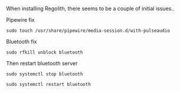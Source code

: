When installing Regolith, there seems to be a couple of initial issues..

Pipewire fix

`sudo touch /usr/share/pipewire/media-session.d/with-pulseaudio`

Bluetooth fix

`sudo rfkill unblock bluetooth`

Then restart bluetooth server

`sudo systemctl stop bluetooth`

`sudo systemctl restart bluetooth`
